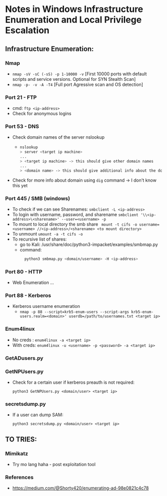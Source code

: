 # Notes in Windows Infrastructure Enumeration and Local Privilege Escalation

## Infrastructure Enumeration:

### Nmap
- ``` nmap -sV -sC (-sS) -p 1-10000 -v ``` [First 10000 ports with default scripts and service versions. Optional for SYN Stealth Scan]
- ``` nmap -p- -v -A -T4 ``` [Full port Agressive scan and OS detection]

### Port 21 -  FTP

- cmd: ``` ftp <ip-address> ```
- Check for anonymous logins

### Port 53 - DNS
- Check domain names of the server nslookup
  - ```bash
	nslookup 
	> server <target ip machine>
	...
	> <target ip machine> -> this should give other domain names
	...
	> <domain name> -> this should give additional info about the domain
    ```
- Check for more info about domain using ``` dig ``` command -> I don't know this yet

### Port 445 / SMB (windows)
- To check if we can see Sharenames:
  ``` smbclient -L <ip-address> ```
- To login with username, password, and sharename
  ``` smbclient '\\<ip-address>\<sharename>' --user=<username> -p ```
- To mount to local directory the smb share
  ``` mount -t cifs -o username=<username> //<ip-address>/<sharename> <to mount directory>```
- To unmount
  ``` umount -a -t cifs -o ```
- To recursive list of shares:
  - go to Kali: /usr/share/doc/python3-impacket/examples/smbmap.py
  - command:
	```bash
	  python3 smbmap.py <domain/username> -H <ip-address>
	```
### Port 80 - HTTP
- Web Enumeration
 ...

### Port 88 - Kerberos
- Kerberos username enumeration
  - ``` nmap -p 88 --script=krb5-enum-users --script-args krb5-enum-users.realm=<domain>' userdb=/path/to/usernames.txt <target ip> ```

### Enum4linux
- No creds : ``` enum4linux -a <target ip> ```
- With creds: ``` enum4linux -u <username> -p <password> -a <target ip> ```
 

### GetADusers.py
### GetNPUsers.py
- Check for a certain user if kerberos preauth is not required:
	```
	python3 GetNPUsers.py <domain/user> <target ip>
	```

### secretsdump.py
- If a user can dump SAM:
	```
	python3 secretsdump.py <domain/user> <target ip>
	```




## TO TRIES:

### Mimikatz
- Try mo lang haha - post exploitation tool

### References
* https://medium.com/@Shorty420/enumerating-ad-98e0821c4c78




